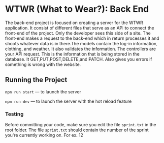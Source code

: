 # WTWR (What to Wear?): Back End

The back-end project is focused on creating a server for the WTWR application. It consist of different files that serve as an API to connect the front-end of the project. Only the developer sees this side of a site. The front-end makes a request to the back-end which in return processes it and shoots whatever data is in there.The models contain the log-in information, clothing, and weather. It also validates the information. The controllers are your API request. This is the information that is being stored in the database. It GET,PUT,POST,DELETE,and PATCH. Also gives you errors if something is wrong with the website.

## Running the Project

`npm run start` — to launch the server

`npm run dev` — to launch the server with the hot reload feature

### Testing

Before committing your code, make sure you edit the file `sprint.txt` in the root folder. The file `sprint.txt` should contain the number of the sprint you're currently working on. For ex. 12
